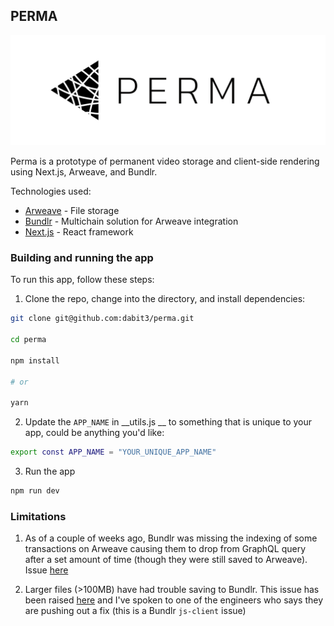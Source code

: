 ## PERMA

![PERMA](perma.jpg)

Perma is a prototype of permanent video storage and client-side rendering using Next.js, Arweave, and Bundlr.

Technologies used:

- [Arweave](https://www.arweave.org/) - File storage
- [Bundlr](https://bundlr.network/) - Multichain solution for Arweave integration
- [Next.js](https://nextjs.org/) - React framework

### Building and running the app

To run this app, follow these steps:

1. Clone the repo, change into the directory, and install dependencies:

```sh
git clone git@github.com:dabit3/perma.git

cd perma

npm install 

# or

yarn 
```

2. Update the `APP_NAME` in __utils.js __ to something that is unique to your app, could be anything you'd like:

```sh
export const APP_NAME = "YOUR_UNIQUE_APP_NAME"
```

3. Run the app

```sh
npm run dev
```

### Limitations

1. As of a couple of weeks ago, Bundlr was missing the indexing of some transactions on Arweave causing them to drop from GraphQL query after a set amount of time (though they were still saved to Arweave). Issue [here](https://github.com/Bundlr-Network/js-client/issues/35)

2. Larger files (>100MB) have had trouble saving to Bundlr. This issue has been raised [here](https://github.com/Bundlr-Network/js-client/issues/40) and I've spoken to one of the engineers who says they are pushing out a fix (this is a Bundlr `js-client` issue)